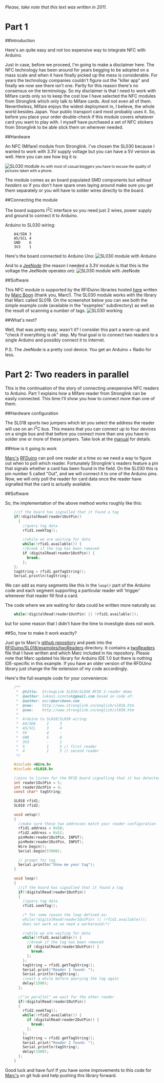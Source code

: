 *Please, take note that this text was written in 2011.*

# Part 1

##Introduction

Here's an quite easy and not too expensive way to integrate NFC with Arduino.

Just in case, before we proceed, I'm going to make a disclaimer here. The NFC technology has been around for years begging to be adopted on a mass scale and when it have finally picked up the mess is considerable. For years the technology companies couldn't figure out the "killer app" and finally we now see there isn't one. Partly for this reason there's no consensus on the terminology. So my disclaimer is that I need to work with Mifare cards only so to keep the cost low I have selected the NFC modules from Stronglink which only talk to Mifare cards. And not even all of them. Nevertheless, Mifare enjoys the widest deployment in, I believe, the whole world besides Japan. Your public transport card most probably uses it. So, before you place your order double-check if this module covers whatever card you want to play with. I myself have purchased a set of NFC stickers from Stronglink to be able stick them on wherever needed.

##Hardware

An NFC (Mifare) module from Stronglink. I've chosen the SL030 because I wanted to work with 3.3V supply voltage but you can have a 5V version as well. Here you can see how big it is:

![SL030 module](https://github.com/ls6/Arduino-and-NFC/blob/master/pics/sl030.jpg)
<small>As with most of casual bloggers you have to excuse the quality of pictures taken with a phone.</small>

The module comes as an board populated SMD components but _without headers_ so if you don't have spare ones laying around make sure you get them separately or you will have to solder wires directly to the board.

##Connecting the module

The board supports I<sup>2</sup>C interface so you need just 2 wires, power supply and ground to connect it to Arduino.

Arduino to SL030 wiring:
```
	A4/SDA 3
	A5/SCL 4
	GND    6
	3V3    1
```

Here's the board connected to Arduino Uno:
![SL030 module with Arduino](https://github.com/ls6/Arduino-and-NFC/blob/master/pics/sl30Arduino.jpg)

And to a [JeeNode](http://jeelabs.net/projects/hardware/wiki/JeeNode) (the reason I needed a 3.3V module is that this is the voltage the JeeNode operates on): 
![SL030 module with JeeNode](https://github.com/ls6/Arduino-and-NFC/blob/master/pics/sl30JeeNode.jpg)

##Software

This NFC module is supported by the RFIDuino libraries hosted [here](http://github.com/marcboon/RFIDuino/) written by [Marc Boon](http://marcboon.com/) (thank you, Marc!). The SL030 module works with the library that Marc called SL018. On the screenshot below you can see both the simple example code (available in the "examples" subdirectory) as well as the result of scanning a number of tags.
![SL030 working](https://github.com/ls6/Arduino-and-NFC/blob/master/pics/JeeNodeOneReader.png)

##What's next?

Well, that was pretty easy, wasn't it? I consider this part a warm-up and "check if everything is ok" step. My final goal is to connect two readers to a single Arduino and possibly connect it to internet.

P.S. The JeeNode is a pretty cool device. You get an Arduino + Radio for less.

# Part 2: Two readers in parallel

This is the continuation of the story of connecting unexpensive NFC readers to Arduino. Part 1 explains how a Mifare reader from Stronglink can be easily connected. This time I'll show you how to connect more than one of them.

##Hardware configuration

The SL018 sports two jumpers which let you select the address the reader will use on an I<sup>2</sup>C bus. This means that you can connect up to four devices on a single bus and that before you connect more than one you have to solder one or more of these jumpers. Take look at the [manual](http://www.stronglink-rfid.com/download/SL030-User-Manual.pdf) for details.

##How is it going to work

[Marc's](http://marcboon.com/) [RFDuino](http://github.com/marcboon/RFIDuino/) can poll one reader at a time so we need a way to figure out when to poll which reader. Fortunately Stronglink's readers feature a pin that signals whether a card has been found in the field. On the SL030 this is pin number 5 called "Out", and we will connect it to one of the Arduino pins. Now, we will only poll the reader for card data once the reader have signalled that the card is actually available.

##Software

So, the implementation of the above method works roughly like this:
``` c
	//if the board has signalled that it found a tag
	if(!digitalRead(reader1OutPin)) 
	  {
	    //query tag data
	    rfid1.seekTag();
	    
	    //while we are waiting for data
	    while(!rfid1.available()) {
	    //break if the tag has been removed
	    if (digitalRead(reader1OutPin)) {
	      break;
	    };
	};
	tagString = rfid1.getTagString();
	Serial.println(tagString);
```		
We can add as many segments like this in the `loop()` part of the Arduino code and each segment supporting a particular reader will 'trigger' whenever that reader fill find a card.

The code where we are waiting for data could be written more naturally as:
``` c
	while(!digitalRead(reader1OutPin) || !rfid1.available());
```
but for some reason that I didn't have the time to investigte does not work.

##So, how to make it work exaclty?

Just go to Marc's [github repository](http://github.com/marcboon/RFIDuino/) and peek into the [RFIDuino/SL018/examples/twoReaders](https://github.com/marcboon/RFIDuino/tree/master/SL018/examples/twoReaders) directory. It contains a [twoReaders](https://github.com/marcboon/RFIDuino/blob/master/SL018/examples/twoReaders/twoReaders.ino) file that I have written and which Marc included in his repository. Please note that Marc updated his library for Arduino IDE 1.0 but there is nothing IDE-specific in this example. If you have an older version of the RFDUino library just change the file extension of my code accordingly.

Here's the full example code for your convenience:
``` c
    /**
     *  @title:  StrongLink SL018/SL030 RFID 2-reader demo
     *  @author: lukasz.szostek@gmail.com based on code of:
     *  @author: marc@marcboon.com
     *  @see:    http://www.stronglink.cn/english/sl018.htm
     *  @see:    http://www.stronglink.cn/english/sl030.htm
     *
     *  Arduino to SL018/SL030 wiring:
     *  A4/SDA     2     3
     *  A5/SCL     3     4
     *  5V         4     -
     *  GND        5     6
     *  3V3        -     1
     *  5          1     5 // first reader
     *  4          1     5 // second reader
     */

    #include <Wire.h>
    #include <SL018.h>
    
    //pins to listen for the RFID board signalling that it has detected a tag
    int reader1OutPin = 5;
    int reader2OutPin = 4;
    const char* tagString;
    
    SL018 rfid1;
    SL018 rfid2;
    
    void setup()
    {
      //make sure these two addresses match your reader configuration
      rfid1.address = 0x50;
      rfid2.address = 0x52;
      pinMode(reader1OutPin, INPUT);
      pinMode(reader2OutPin, INPUT);
      Wire.begin();
      Serial.begin(57600);
    
      // prompt for tag
      Serial.println("Show me your tag");
    }
    
    void loop()
    {
      //if the board has signalled that it found a tag
      if(!digitalRead(reader1OutPin)) 
      {
        //query tag data
    	rfid1.seekTag();
    	
    	/* for some reason the loop defined as:
        while(!digitalRead(reader1OutPin) || !rfid1.available());
    	does not work so we need a workaround:*/
    
	    //while we are waiting for data
	    while(!rfid1.available()) {
	      //break if the tag has been removed
          if (digitalRead(reader1OutPin)) {
            break;
          };
        };
        tagString = rfid1.getTagString();
        Serial.print("Reader 1 found: ");
        Serial.println(tagString);
	    //wait a while before querying the tag again
        delay(1500);
      };
      
      //"in parallel" we wait for the other reader
      if(!digitalRead(reader2OutPin)) 
      {
        rfid2.seekTag();
        while(!rfid2.available()) {
          if (digitalRead(reader2OutPin)) {
            break;
          };
        };
        tagString = rfid2.getTagString();
        Serial.print("Reader 2 found: ");
        Serial.println(tagString);
        delay(1500);  
      };
    }
```
Good luck and have fun! If you have some improvements to this code for [Marc's](https://github.com/marcboon/RFIDuino) on git hub and help pushing this library forward.

